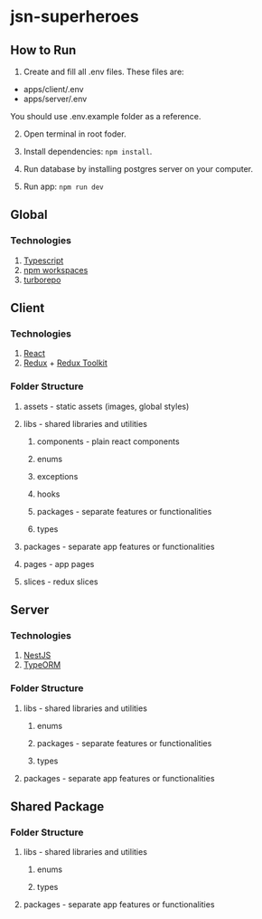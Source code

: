 # jsn-superheroes

## How to Run

1. Create and fill all .env files. These files are:

- apps/client/.env
- apps/server/.env

You should use .env.example folder as a reference.

2. Open terminal in root foder.

3. Install dependencies: `npm install`.

4. Run database by installing postgres server on your computer.

5. Run app: `npm run dev`

## Global

### Technologies

1. [Typescript](https://www.typescriptlang.org/)
2. [npm workspaces](https://docs.npmjs.com/cli/v9/using-npm/workspaces)
2. [turborepo](https://turbo.build/repo/docs)

## Client

### Technologies

1. [React](https://react.dev/)
2. [Redux](https://redux.js.org/) + [Redux Toolkit](https://redux-toolkit.js.org/)

### Folder Structure

1. assets - static assets (images, global styles)
2. libs - shared libraries and utilities

   1. components - plain react components

   2. enums

   2. exceptions

   4. hooks

   5. packages - separate features or functionalities

   6. types

3. packages - separate app features or functionalities
4. pages - app pages
5. slices - redux slices

## Server

### Technologies

1. [NestJS](https://docs.nestjs.com/)
2. [TypeORM](https://typeorm.io/)

### Folder Structure

1. libs - shared libraries and utilities

   1. enums

   2. packages - separate features or functionalities

   3. types

2. packages - separate app features or functionalities

## Shared Package

### Folder Structure

1. libs - shared libraries and utilities

   1. enums

   5. types

2. packages - separate app features or functionalities
